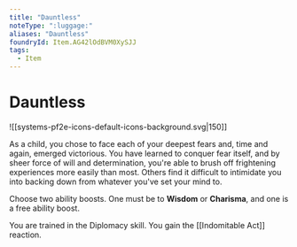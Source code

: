 ```yaml
---
title: "Dauntless"
noteType: ":luggage:"
aliases: "Dauntless"
foundryId: Item.AG42lOdBVM0XySJJ
tags:
  - Item
---
```


# Dauntless
![[systems-pf2e-icons-default-icons-background.svg|150]]

As a child, you chose to face each of your deepest fears and, time and again, emerged victorious. You have learned to conquer fear itself, and by sheer force of will and determination, you're able to brush off frightening experiences more easily than most. Others find it difficult to intimidate you into backing down from whatever you've set your mind to.

Choose two ability boosts. One must be to **Wisdom** or **Charisma**, and one is a free ability boost.

You are trained in the Diplomacy skill. You gain the [[Indomitable Act]] reaction.
